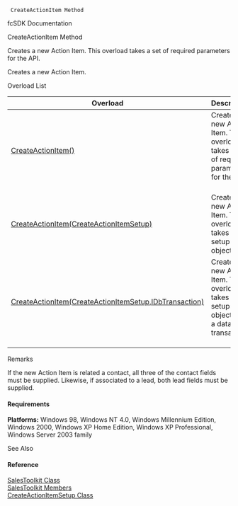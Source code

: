 ﻿     CreateActionItem Method                                                   

fcSDK Documentation

CreateActionItem Method

Creates a new Action Item. This overload takes a set of required parameters for the API.

Creates a new Action Item.

Overload List

| Overload | Description |
| --- | --- |
| [CreateActionItem()](FChoice.Toolkits.Clarify~FChoice.Toolkits.Clarify.Sales.SalesToolkit~CreateActionItem().md) | Creates a new Action Item. This overload takes a set of required parameters for the API.   |
| [CreateActionItem(CreateActionItemSetup)](FChoice.Toolkits.Clarify~FChoice.Toolkits.Clarify.Sales.SalesToolkit~CreateActionItem(CreateActionItemSetup).md) | Creates a new Action Item. This overload takes a setup object.   |
| [CreateActionItem(CreateActionItemSetup,IDbTransaction)](FChoice.Toolkits.Clarify~FChoice.Toolkits.Clarify.Sales.SalesToolkit~CreateActionItem(CreateActionItemSetup,IDbTransaction).md) | Creates a new Action Item. This overload takes a setup object and a database transaction.   |

Remarks

If the new Action Item is related a contact, all three of the contact fields must be supplied. Likewise, if associated to a lead, both lead fields must be supplied.

#### Requirements

**Platforms:** Windows 98, Windows NT 4.0, Windows Millennium Edition, Windows 2000, Windows XP Home Edition, Windows XP Professional, Windows Server 2003 family

See Also

#### Reference

[SalesToolkit Class](FChoice.Toolkits.Clarify~FChoice.Toolkits.Clarify.Sales.SalesToolkit.md)  
[SalesToolkit Members](FChoice.Toolkits.Clarify~FChoice.Toolkits.Clarify.Sales.SalesToolkit_members.md)  
[CreateActionItemSetup Class](FChoice.Toolkits.Clarify~FChoice.Toolkits.Clarify.Sales.CreateActionItemSetup.md)